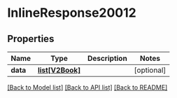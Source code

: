 # InlineResponse20012

## Properties
Name | Type | Description | Notes
------------ | ------------- | ------------- | -------------
**data** | [**list[V2Book]**](V2Book.md) |  | [optional] 

[[Back to Model list]](../README.md#documentation-for-models) [[Back to API list]](../README.md#documentation-for-api-endpoints) [[Back to README]](../README.md)

